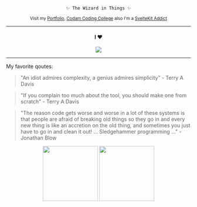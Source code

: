 </br>
<div align="center">
  <pre><code> ✨ The Wizard in Things ✨ </code></pre>
  <sub>Visit my <a href="https://portfolio.w2wizard.dev/">Portfolio</a>, <a href="https://github.com/codam-coding-college">Codam Coding College</a> also I'm a <a href="https://kit.svelte.dev">SvelteKit Addict</a></sub>
</div>

---

<div align="center">
  <h4>I ♥️ </h4>
  <img src="https://skillicons.dev/icons?i=svelte,unreal,ts,html,css,rust,docker,github,git,githubactions,nginx,sqlite,sentry,vite,zig,c,cs,cpp,cmake,cloudflare,supabase,dotnet,discord,)" />
</div>

---

My favorite qoutes:

> "An idiot admires complexity, a genius admires simplicity” - Terry A Davis

> "If you complain too much about the tool, you should make one from scratch" - Terry A Davis

> "The reason code gets worse and worse in a lot of these systems is that people are afraid of breaking old things so they go in and every new thing is like an accretion on the old thing, and sometimes you just have to go in and clean it out!  … Sledgehammer programming …" - Jonathan Blow

<div align="center">
  <img src="https://github-readme-stats.vercel.app/api?username=w2wizard&theme=dark&show_icons=true" height="150"/>
  <img src="https://github-readme-stats.vercel.app/api/top-langs/?username=w2wizard&theme=dark&layout=compact" height="150"/> 
</div>

<!--![stats](https://github-readme-stats.vercel.app/api?username=w2wizard&theme=dark&show_icons=true) -->

